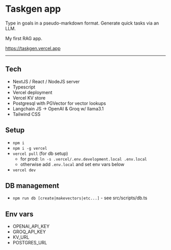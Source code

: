 # Taskgen app

Type in goals in a pseudo-markdown format. Generate quick tasks via an LLM.

My first RAG app.

https://taskgen.vercel.app

---

## Tech

- NextJS / React / NodeJS server
- Typescript
- Vercel deployment
- Vercel KV store
- Postgresql with PGVector for vector lookups
- Langchain JS -> OpenAI & Groq w/ llama3.1
- Tailwind CSS

## Setup

- `npm i`
- `npm i -g vercel`
- `vercel pull` (for db setup)
  - for prod: `ln -s .vercel/.env.development.local .env.local`
  - otherwise add `.env.local` and set env vars below
- `vercel dev`

## DB management

- `npm run db [create|makevectors|etc...]` - see src/scripts/db.ts

## Env vars

- OPENAI_API_KEY
- GROQ_API_KEY
- KV_URL
- POSTGRES_URL
